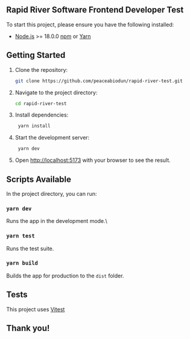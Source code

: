 ## Rapid River Software Frontend Developer Test

To start this project, please ensure you have the following installed:

- [Node.js](https://nodejs.org/) >= 18.0.0 [npm](https://www.npmjs.com/) or [Yarn](https://yarnpkg.com/)

## Getting Started

1. Clone the repository:

   ```bash
   git clone https://github.com/peaceabiodun/rapid-river-test.git
   ```

2. Navigate to the project directory:

   ```bash
   cd rapid-river-test
   ```

3. Install dependencies:

   ```bash
    yarn install
   ```

4. Start the development server:

   ```bash
    yarn dev
   ```

5. Open [http://localhost:5173](http://localhost:5173) with your browser to see the result.

## Scripts Available

In the project directory, you can run:

### `yarn dev`

Runs the app in the development mode.\

### `yarn test`

Runs the test suite.

### `yarn build`

Builds the app for production to the `dist` folder.

## Tests

This project uses [Vitest](https://vitest.dev/)

## Thank you!
